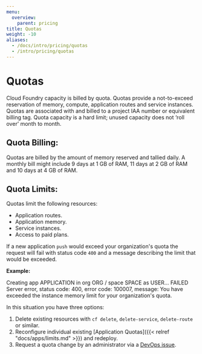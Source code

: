 ```yaml
---
menu:
  overview:
    parent: pricing
title: Quotas
weight: -10
aliases:
  - /docs/intro/pricing/quotas
  - /intro/pricing/quotas
---
```


# Quotas
Cloud Foundry capacity is billed by quota. Quotas provide a not-to-exceed reservation of memory, compute, application routes and service instances. Quotas are associated with and billed to a project IAA number or equivalent billing tag. Quota capacity is a hard limit; unused capacity does not ‘roll over’ month to month.

## Quota Billing:

Quotas are billed by the amount of memory reserved and tallied daily. A monthly bill might include 9 days at 1 GB of RAM, 11 days at 2 GB of RAM and 10 days at 4 GB of RAM.

## Quota Limits:

Quotas limit the following resources:  

- Application routes.  
- Application memory.  
- Service instances.  
- Access to paid plans.  

If a new application `push` would exceed your organization's quota the request will fail with status code `400` and a message describing the limit that would be exceeded.

**Example:**

  Creating app APPLICATION in org ORG / space SPACE as USER...
  FAILED
  Server error, status code: 400, error code: 100007, message: You have exceeded the instance memory limit for your organization's quota.

In this situation you have three options:

1. Delete existing resources with `cf delete`, `delete-service`, `delete-route` or similar.
2. Reconfigure individual existing [Application Quotas]({{< relref "docs/apps/limits.md" >}}) and redeploy.
3. Request a quota change by an administrator via a [DevOps issue](https://github.com/18F/DevOps/issues).
